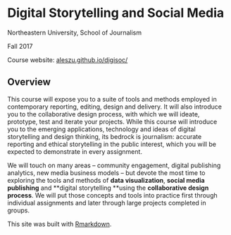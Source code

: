 # Digital Storytelling and Social Media

Northeastern University, School of Journalism

Fall 2017

Course website: [aleszu.github.io/digisoc/](https://aleszu.github.io/digisoc/)

## Overview

This course will expose you to a suite of tools and methods employed in contemporary reporting, editing, design and delivery. It will also introduce you to the collaborative design process, with which we will ideate, prototype, test and iterate your projects. While this course will introduce you to the emerging applications, technology and ideas of digital storytelling and design thinking, its bedrock is journalism: accurate reporting and ethical storytelling in the public interest, which you will be expected to demonstrate in every assignment. 

We will touch on many areas – community engagement, digital publishing analytics, new media business models – but devote the most time to exploring the tools and methods of **data visualization**, **social media publishing** and **digital storytelling **using the **collaborative design process**. We will put those concepts and tools into practice first through individual assignments and later through large projects completed in groups. 

This site was built with [Rmarkdown](http://rmarkdown.rstudio.com/rmarkdown_websites.html).
